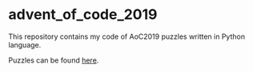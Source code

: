 # advent_of_code_2019
This repository contains my code of AoC2019 puzzles written in Python language.

Puzzles can be found [here](https://adventofcode.com/).